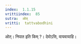 ```yaml
---
index:  1.1.15
vrittiindex:  85
sutra:  ओत्
vritti:  tattvabodhini 
---
```


ओत्। निपात इति किम् ?। देवोऽसि, वायवायाहि।

